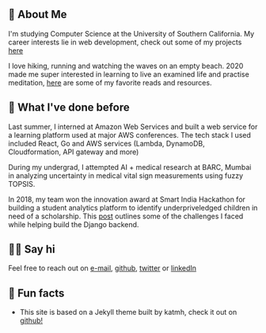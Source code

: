 ---
---

## 🤷 About Me

I'm studying Computer Science at the University of Southern California. My career interests lie in web development, check out some of my projects [here](projects)

I love hiking, running and watching the waves on an empty beach. 2020 made me super interested in learning to live an examined life and practise meditation, [here](/books&more) are some of my favorite reads and resources.

## 🦕 What I've done before

Last summer, I interned at Amazon Web Services and built a web service for a learning platform used at major AWS conferences. The tech stack I used included React, Go and AWS services (Lambda, DynamoDB, Cloudformation, API gateway and more)

During my undergrad, I attempted AI + medical research at BARC, Mumbai in analyzing uncertainty in medical vital sign measurements using fuzzy TOPSIS.

In 2018, my team won the innovation award at Smart India Hackathon for building a student analytics platform to identify underpriveledged children in need of a scholarship. This [post](https://medium.com/@pixelexel/field-matching-mapping-django-model-attributes-to-a-custom-pandas-data-frame-or-csv-excel-sheet-5ee89b698faf) outlines some of the challenges I faced while helping build the Django backend.

## 👋🏻 Say hi

Feel free to reach out on [e-mail](mailto:akshaydi@usc.edu), [github](https://twitter.com/pixelexel), [twitter](https://twitter.com/pixelexel) or [linkedIn](https://www.linkedin.com/in/akshayjp/)

## 📠 Fun facts

- This site is based on a Jekyll theme built by katmh, check it out on [github!](https://github.com/katmh/point-theme)
